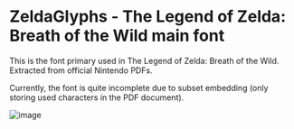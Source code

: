 # ZeldaGlyphs - The Legend of Zelda: Breath of the Wild main font
This is the font primary used in The Legend of Zelda: Breath of the Wild. Extracted from official Nintendo PDFs.

Currently, the font is quite incomplete due to subset embedding (only storing used characters in the PDF document).

![image](https://user-images.githubusercontent.com/5692900/226905626-05a9ab43-52ba-4bfc-9b0e-b197ffea3414.png)

